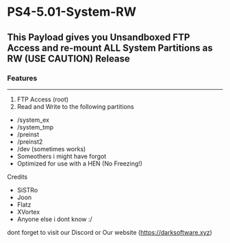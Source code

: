 # PS4-5.01-System-RW

## This Payload gives you Unsandboxed FTP Access and re-mount ALL System Partitions as RW (USE CAUTION) Release


### Features
------------------------------------------------------

1. FTP Access (root)
2. Read and Write to the following partitions
* /system_ex
* /system_tmp
* /preinst
* /preinst2
* /dev (sometimes works)
* Someothers i might have forgot
* Optimized for use with a HEN (No Freezing!)


Credits 
- SiSTRo
- Joon
- Flatz
- XVortex
- Anyone else i dont know :/

dont forget to visit our Discord or Our website (https://darksoftware.xyz)


